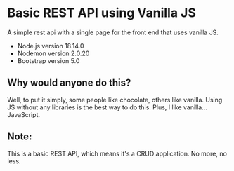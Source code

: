 # Basic REST API using Vanilla JS
A simple rest api with a single page for the front end that uses vanilla JS.
- Node.js version 18.14.0
- Nodemon version 2.0.20 
- Bootstrap version 5.0

## Why would anyone do this?
Well, to put it simply, some people like chocolate, others like vanilla. Using JS without any libraries is the best way to do this. Plus, I like vanilla... JavaScript. 

## Note:
This is a basic REST API, which means it's a CRUD application. No more, no less.
